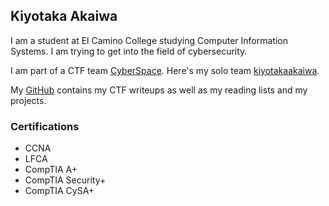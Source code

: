 ## Kiyotaka Akaiwa

I am a student at El Camino College studying Computer Information Systems.
I am trying to get into the field of cybersecurity.

I am part of a CTF team [CyberSpace](https://ctftime.org/team/116280/).
Here's my solo team [kiyotakaakaiwa](https://ctftime.org/team/181501).

My [GitHub](https://github.com/kiyotaka-akaiwa) contains my CTF writeups as well as my reading lists and my projects.


### Certifications

- CCNA
- LFCA
- CompTIA A+
- CompTIA Security+
- CompTIA CySA+